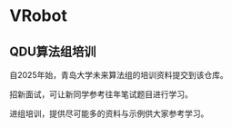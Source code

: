 # VRobot
## QDU算法组培训  

自2025年始，青岛大学未来算法组的培训资料提交到该仓库。     

招新面试，可让新同学参考往年笔试题目进行学习。   

进组培训，提供尽可能多的资料与示例供大家参考学习。   

